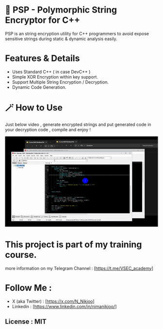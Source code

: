 # 🐰 PSP - Polymorphic String Encryptor for C++
PSP is an string encryption utility for C++ programmers to avoid expose sensitive strings during static & dynamic analysis easily.


# Features & Details
- Uses Standard C++ ( in case DevC++ )
- Simple XOR Encryption within key support.
- Support Multiple String Encryption / Decryption.
- Dynamic Code Generation.

##

# 🪄 How to Use
Just below video , generate encrypted strings and put generated code in your decryption code , compile and enjoy !

![](Video.gif)

##

# This project is part of my training course.
more information on my Telegram Channel : [https://t.me/VSEC_academy]


# Follow Me :
- X (aka Twitter) : [https://x.com/N_Nikjoo]
- Linkedin : [https://www.linkedin.com/in/nimanikjoo/]

## License : MIT

